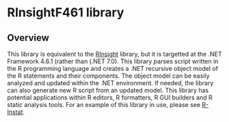 RInsightF461 library
========================

## Overview
This library is equivalent to the [RInsight](https://github.com/lloyddewit/RInsight) library, but it is targetted at the .NET Framework 4.6.1 (rather than (.NET 7.0). 
This library parses script written in the R programming language and creates a .NET recursive object model of the R statements and their components. The object model can be easily analyzed and updated within the .NET environment. If needed, the library can also generate new R script from an updated model.
This library has potential applications within R editors, R formatters, R GUI builders and R static analysis tools. For an example of this library in use, please see [R-Instat](https://github.com/africanmathsinitiative/R-Instat).
